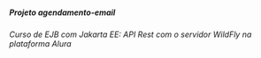 ##### Projeto agendamento-email
###### Curso de EJB com Jakarta EE: API Rest com o servidor WildFly na plataforma Alura
